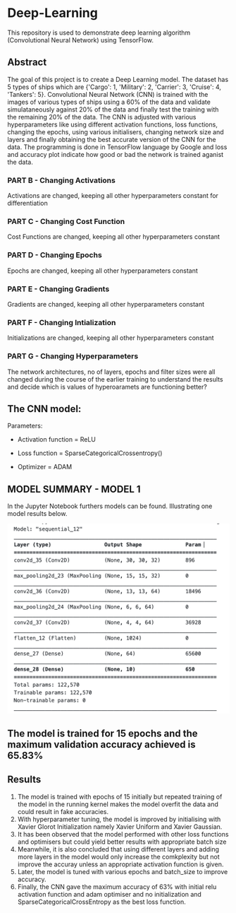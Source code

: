 # Deep-Learning
This repository is used to demonstrate deep learning algorithm (Convolutional Neural Network) using TensorFlow. 
## Abstract
The goal of this project is to create a Deep Learning model. The dataset has 5 types of ships which are {'Cargo': 1, 'Military': 2, 'Carrier': 3, 'Cruise': 4, 'Tankers': 5}. Convolutional Neural Network (CNN) is trained with the images of various types of ships using a 60% of the data and validate simulataneously against 20% of the data and finally test the training with the remaining 20% of the data. The CNN is adjusted with various hyperparameters like using different activation functions, loss functions, changing the epochs, using various initialisers, changing network size and layers and finally obtaining the best accurate version of the CNN for the data. The programming is done in TensorFlow language by Google and loss and accuracy plot indicate how good or bad the network is trained aganist the data.
### PART B - Changing Activations
Activations are changed, keeping all other hyperparameters constant for differentiation

### PART C - Changing Cost Function
Cost Functions are changed, keeping all other hyperparameters constant

### PART D - Changing Epochs
Epochs are changed, keeping all other hyperparameters constant

### PART E - Changing Gradients
Gradients are changed, keeping all other hyperparameters constant

### PART F - Changing Intialization
Initializations are changed, keeping all other hyperparameters constant

### PART G - Changing Hyperparameters
The network architectures, no of layers, epochs and filter sizes were all changed during the course of the earlier training to understand the results and decide which is values of hyperoaramets are functioning better?

## The CNN model:
Parameters:

- Activation function = ReLU

- Loss function = SparseCategoricalCrossentropy()

- Optimizer = ADAM

## MODEL SUMMARY - MODEL 1
In the Jupyter Notebook furthers models can be found. Illustrating one model results below.

![](Model_Sample.png)
## The model is trained for 15 epochs and the maximum validation accuracy achieved is 65.83%

## Results
1. The model is trained with epochs of 15 initially but repeated training of the model in the running kernel makes the model overfit the data and could result in fake accuracies.
2. With hyperparameter tuning, the model is improved by initialising with Xavier Glorot Initialization namely Xavier Uniform and Xavier Gaussian.
3. It has been observed that the model performed with other loss functions and optimisers but could yield better results with appropriate batch size
4. Meanwhile, it is also concluded that using different layers and adding more layers in the model would only increase the comkplexity but not improve the accuray unless an appropriate activation function is given.
5. Later, the model is tuned with various epochs and batch_size to improve accuracy.
6. Finally, the CNN gave the maximum accuracy of 63% with initial relu activation function and adam optimiser and no initialization and SparseCategoricalCrossEntropy as the best loss function.
